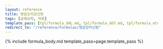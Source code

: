```yaml
---
layout: reference
title: 영감오미강신탕
tags: [금궤요략, 처방]
template_pass: [tpl/formula_SHL.md, tpl/formula_GGY.md, tpl/formula_etc.md]
redirect_to: "/reference/Formulas/영감강미신탕"
---
```


{% include formula_body.md template_pass=page.template_pass %}
